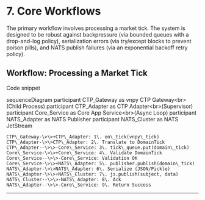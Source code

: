 # **7\. Core Workflows**

The primary workflow involves processing a market tick. The system is designed to be robust against backpressure (via bounded queues with a drop-and-log policy), serialization errors (via try/except blocks to prevent poison pills), and NATS publish failures (via an exponential backoff retry policy).

## **Workflow: Processing a Market Tick**

Code snippet

sequenceDiagram
    participant CTP\_Gateway as vnpy CTP Gateway\<br\>(Child Process)
    participant CTP\_Adapter as CTP Adapter\<br\>(Supervisor)
    participant Core\_Service as Core App Service\<br\>(Async Loop)
    participant NATS\_Adapter as NATS Publisher
    participant NATS\_Cluster as NATS JetStream

    CTP\_Gateway-\>\>+CTP\_Adapter: 1\. on\_tick(vnpy\_tick)
    CTP\_Adapter-\>\>CTP\_Adapter: 2\. Translate to DomainTick
    CTP\_Adapter--\>\>-Core\_Service: 3\. tick\_queue.put(domain\_tick)
    Core\_Service-\>\>+Core\_Service: 4\. Validate DomainTick
    Core\_Service--\>\>-Core\_Service: Validation OK
    Core\_Service-\>\>+NATS\_Adapter: 5\. publisher.publish(domain\_tick)
    NATS\_Adapter-\>\>NATS\_Adapter: 6\. Serialize (JSON/Pickle)
    NATS\_Adapter-\>\>+NATS\_Cluster: 7\. js.publish(subject, data)
    NATS\_Cluster--\>\>-NATS\_Adapter: 8\. Ack
    NATS\_Adapter--\>\>-Core\_Service: 9\. Return Success

---
